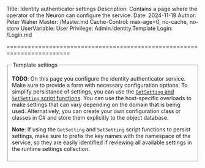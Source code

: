 ﻿Title: Identity authenticator settings
Description: Contains a page where the operator of the Neuron can configure the service.
Date: 2024-11-19
Author: Peter Waher
Master: /Master.md
Cache-Control: max-age=0, no-cache, no-store
UserVariable: User
Privilege: Admin.Identity.Template
Login: /Login.md

========================================================================

<form action="IdentityTemplate.md" method="post">
<fieldset>
<legend>Template settings</legend>

**TODO**: On this page you configure the identity authenticator service. Make sure to provide a form with necessary configuration options. 
To simplify persistance of settings, you can use the [`GetSetting` and `SetSetting` script functions](/Script.md#persistenceRelatedFunctionsWaherScriptPersistence).
You can use the host-specific overloads to make settings that can vary depending on the domain that is being used.
Alternatively, you can create your own configuration class or classes in C# and store them explicitly to the object database.

**Note**: If using the `GetSetting` and `SetSetting` script functions to persist settings, make sure to prefix the key names with the namespace
of the service, so they are easily identified if reviewing all available settings in the runtime settings collection.

</fieldset>
</form>